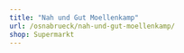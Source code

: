```yaml
---
title: "Nah und Gut Moellenkamp"
url: /osnabrueck/nah-und-gut-moellenkamp/
shop: Supermarkt
---
```

